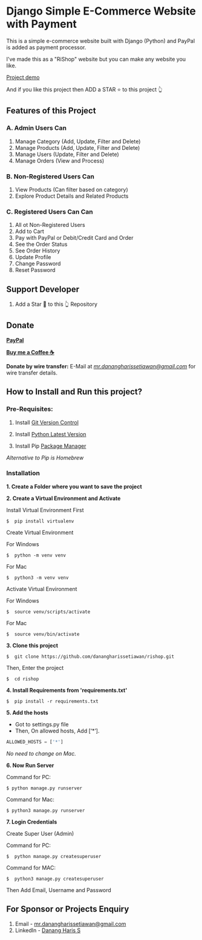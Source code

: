 # Django Simple E-Commerce Website with Payment
This is a simple e-commerce website built with Django (Python) and PayPal is added as payment processor.

I've made this as a "RiShop" website but you can make any website you like.


[Project demo](https://risset.me "Django Simple E-Commerce Website")


And if you like this project then ADD a STAR ⭐️  to this project 👆

## Features of this Project

### A. Admin Users Can
1. Manage Category (Add, Update, Filter and Delete)
2. Manage Products (Add, Update, Filter and Delete)
3. Manage Users (Update, Filter and Delete)
4. Manage Orders (View and Process)

### B. Non-Registered Users Can
1. View Products (Can filter based on category)
2. Explore Product Details and Related Products


### C. Registered Users Can Can
1. All ot Non-Registered Users
2. Add to Cart
3. Pay with PayPal or Debit/Credit Card and Order
4. See the Order Status
5. See Order History
6. Update Profile 
7. Change Password
8. Reset Password


## Support Developer
1. Add a Star 🌟  to this 👆 Repository


## Donate

**[PayPal](https://bit.ly/3qaj166)**

**[Buy me a Coffee  ☕️](https://www.buymeacoffee.com/mr.danang_haris)**

**Donate by wire transfer:** E-Mail at *mr.danangharissetiawan@gmail.com* for wire transfer details. 


## How to Install and Run this project?

### Pre-Requisites:
1. Install [Git Version Control]( https://git-scm.com/ )

2. Install [Python Latest Version](https://www.python.org/downloads/) 

3. Install Pip [Package Manager](https://pip.pypa.io/en/stable/installing/)

*Alternative to Pip is Homebrew*

### Installation
**1. Create a Folder where you want to save the project**

**2. Create a Virtual Environment and Activate**

Install Virtual Environment First
```shell
$  pip install virtualenv
```

Create Virtual Environment

For Windows
```shell
$  python -m venv venv
```
For Mac
```shell
$  python3 -m venv venv
```

Activate Virtual Environment

For Windows
```shell
$  source venv/scripts/activate
```

For Mac
```shell
$  source venv/bin/activate
```

**3. Clone this project**
```shell
$  git clone https://github.com/danangharissetiawan/rishop.git
```

Then, Enter the project
```shell
$  cd rishop
```

**4. Install Requirements from 'requirements.txt'**
```shell
$  pip install -r requirements.txt
```

**5. Add the hosts**

- Got to settings.py file 
- Then, On allowed hosts, Add [‘*’]. 
```python
ALLOWED_HOSTS = ['*']
```
*No need to change on Mac.*


**6. Now Run Server**

Command for PC:
```shell
$ python manage.py runserver
```

Command for Mac:
```shell
$ python3 manage.py runserver
```

**7. Login Credentials**

Create Super User (Admin)

Command for PC:
```shell
$  python manage.py createsuperuser
```

Command for MAC:
```shell
$  python3 manage.py createsuperuser
```
Then Add Email, Username and Password



## For Sponsor or Projects Enquiry
1. Email - mr.danangharissetiawan@gmail.com
2. LinkedIn - [Danang Haris S](https://www.linkedin.com/in/mr.danang_haris "Danang Haris Setiawan")

